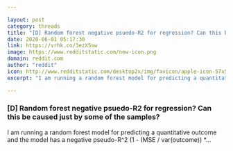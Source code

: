 ```yaml
---

layout: post
category: threads
title: "[D] Random forest negative psuedo-R2 for regression? Can this be caused just by some of the samples?"
date: 2020-06-01 05:17:30
link: https://vrhk.co/3ezX5sw
image: https://www.redditstatic.com/new-icon.png
domain: reddit.com
author: "reddit"
icon: http://www.redditstatic.com/desktop2x/img/favicon/apple-icon-57x57.png
excerpt: "I am running a random forest model for predicting a quantitative outcome and the model has a negative pseudo-R\^2 (1 - (MSE / var(outcome)) \*..."

---
```


### [D] Random forest negative psuedo-R2 for regression? Can this be caused just by some of the samples?

I am running a random forest model for predicting a quantitative outcome and the model has a negative pseudo-R\^2 (1 - (MSE / var(outcome)) \*...